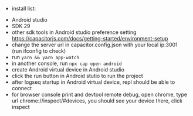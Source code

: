 - install list:
* Android studio
* SDK 29
* other sdk tools in Android studio preference setting https://capacitorjs.com/docs/getting-started/environment-setup
* change the server url in capacitor.config.json with your local ip:3001 (run ifconfig to check)
* run `yarn && yarn app-watch`
* in another console, run `npx cap open android`
* create Android virtual device in Android studio
* click the run button in Android stutio to run the project
* after logseq startup in Android virtual device, repl should be able to connect
* for browser console print and devtool remote debug, open chrome, type url chrome://inspect/#devices, you should see your device there, click inspect
